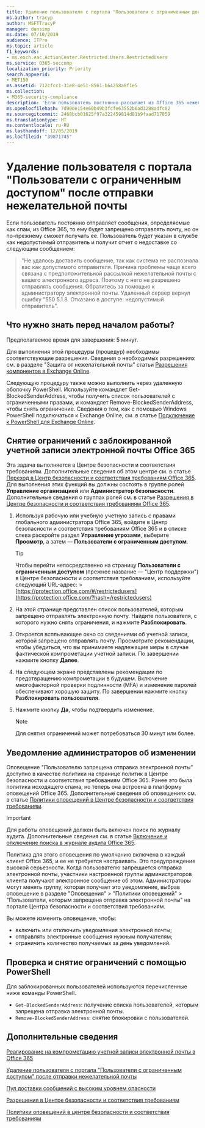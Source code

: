```yaml
---
title: Удаление пользователя с портала "Пользователи с ограниченным доступом" после отправки нежелательной почты
ms.author: tracyp
author: MSFTTracyP
manager: dansimp
ms.date: 07/10/2019
audience: ITPro
ms.topic: article
f1_keywords:
- ms.exch.eac.ActionCenter.Restricted.Users.RestrictedUsers
ms.service: O365-seccomp
localization_priority: Priority
search.appverid:
- MET150
ms.assetid: 712cfcc1-31e8-4e51-8561-b64258a8f1e5
ms.collection:
- M365-security-compliance
description: 'Если пользователь постоянно рассылает из Office 365 нежелательную почту, он может лишиться возможности отправлять сообщения. '
ms.openlocfilehash: 7d900e154e60b49b3fcfe63552b6ad3288adfc82
ms.sourcegitcommit: 2468bcb01625f97a322459814d81b9faad717859
ms.translationtype: HT
ms.contentlocale: ru-RU
ms.lasthandoff: 12/05/2019
ms.locfileid: "39871745"
---
```

# <a name="removing-a-user-from-the-restricted-users-portal-after-sending-spam-email"></a>Удаление пользователя с портала "Пользователи с ограниченным доступом" после отправки нежелательной почты

Если пользователь постоянно отправляет сообщения, определяемые как спам, из Office 365, то ему будет запрещено отправлять почту, но он по-прежнему сможет получать ее. Пользователь будет указан в службе как недопустимый отправитель и получит отчет о недоставке со следующим сообщением:

> "Не удалось доставить сообщение, так как система не распознала вас как допустимого отправителя. Причина проблемы чаще всего связана с предположительной рассылкой нежелательной почты с вашего электронного адреса. Поэтому с него не разрешено отправлять сообщения.  Обратитесь за помощью к администратору электронной почты. Удаленный сервер вернул ошибку "550 5.1.8. Отказано в доступе: недопустимый отправитель".

## <a name="what-do-you-need-to-know-before-you-begin"></a>Что нужно знать перед началом работы?
<a name="sectionSection0"> </a>

Предполагаемое время для завершения: 5 минут.
  
Для выполнения этой процедуры (процедур) необходимы соответствующие разрешения. Сведения о необходимых разрешениях см. в разделе "Защита от нежелательной почты" статьи [Разрешения компонентов в Exchange Online](https://docs.microsoft.com/exchange/permissions-exo/feature-permissions).

Следующую процедуру также можно выполнить через удаленную оболочку PowerShell. Используйте командлет Get-BlockedSenderAddress, чтобы получить список пользователей с ограниченными правами, и командлет Remove-BlockedSenderAddress, чтобы снять ограничение. Сведения о том, как с помощью Windows PowerShell подключаться к Exchange Online, см. в статье [Подключение к PowerShell для Exchange Online](https://go.microsoft.com/fwlink/p/?linkid=396554).

## <a name="remove-restrictions-for-a-blocked-office-365-email-account"></a>Снятие ограничений с заблокированной учетной записи электронной почты Office 365

Эта задача выполняется в Центре безопасности и соответствия требованиям. Дополнительные сведения об этом центре см. в статье [Переход в Центр безопасности и соответствия требованиям Office 365](../../compliance/go-to-the-securitycompliance-center.md). Для выполнения этих функций вы должны состоять в группе ролей **Управление организацией** или **Администратор безопасности**. Дополнительные сведения о группах ролей см. в статье [Разрешения в Центре безопасности и соответствия требованиям Office 365](permissions-in-the-security-and-compliance-center.md).

1. Используя рабочую или учебную учетную запись с правами глобального администратора Office 365, войдите в Центр безопасности и соответствия требованиям Office 365 и в списке слева раскройте раздел **Управление угрозами**, выберите **Просмотр**, а затем — **Пользователи с ограниченным доступом**.
    
    > [!TIP]
    > Чтобы перейти непосредственно на страницу **Пользователи с ограниченным доступом** (прежнее название — "Центр поддержки") в Центре безопасности и соответствия требованиям, используйте следующий URL-адрес: > [https://protection.office.com/#/restrictedusers](https://protection.office.com/?hash=/restrictedusers)

2. На этой странице представлен список пользователей, которым запрещено отправлять электронную почту.  Найдите пользователя, с которого нужно снять ограничения, и нажмите **Разблокировать**.

3. Откроется всплывающее окно со сведениями об учетной записи, которой запрещено отправлять почту. Просмотрите рекомендации, чтобы убедиться, что вы принимаете надлежащие меры в случае фактической компрометации учетной записи. По завершении нажмите кнопку **Далее**.

4. На следующем экране представлены рекомендации по предотвращению компрометации в будущем. Включение многофакторной проверки подлинности (MFA) и изменение паролей обеспечивают хорошую защиту. По завершении нажмите кнопку **Разблокировать пользователя**.

5. Нажмите кнопку **Да**, чтобы подтвердить изменение.

    > [!NOTE]
    > Для снятия ограничений может потребоваться 30 минут или более. 

## <a name="making-sure-admins-are-alerted-when-this-happens"></a>Уведомление администраторов об изменении

Оповещение "Пользователю запрещена отправка электронной почты" доступно в качестве политики на странице политик в Центре безопасности и соответствия требованиям Office 365. Ранее это была политика исходящего спама, но теперь она встроена в платформу оповещений Office 365. Дополнительные сведения об оповещениях см. в статье [Политики оповещений в Центре безопасности и соответствия требованиям](../../compliance/alert-policies.md).

> [!IMPORTANT]
> Для работы оповещений должен быть включен поиск по журналу аудита. Дополнительные сведения см. в статье [Включение и отключение поиска в журнале аудита Office 365](../../compliance/turn-audit-log-search-on-or-off.md).

Политика для этого оповещения по умолчанию включена в каждый клиент Office 365, и ее не требуется настраивать. Это предупреждение высокой серьезности. Когда пользователю запрещается отправка электронной почты, участники настроенной группы администраторов клиента получают электронное сообщение об этом. Администраторы могут менять группу, которая получает это уведомление, выбрав оповещение в разделе "Оповещения" > "Политики оповещений" > "Пользователи, которым запрещена отправка электронной почты" на портале Центра безопасности и соответствия требованиям.

Вы можете изменить оповещение, чтобы:
- включить или отключить уведомления электронной почты;
- отправлять электронные сообщения нужным получателям;
- ограничить количество получаемых за день уведомлений.

## <a name="checking-for-and-removing-restrictions-using-powershell"></a>Проверка и снятие ограничений с помощью PowerShell
Для заблокированных пользователей используются перечисленные ниже команды PowerShell.
- `Get-BlockedSenderAddress`: получение списка пользователей, которым запрещена отправка электронной почты.
- `Remove-BlockedSenderAddress`: снятие блокировки с пользователей.

## <a name="for-more-information"></a>Дополнительные сведения

[Реагирование на компрометацию учетной записи электронной почты в Office 365](../../compliance/responding-to-a-compromised-email-account.md)

[Удаление пользователя с портала "Пользователи с ограниченным доступом" после отправки нежелательной почты](https://docs.microsoft.com/office365/securitycompliance/alert-policies)

[Пул доставки сообщений с высоким уровнем опасности](high-risk-delivery-pool-for-outbound-messages.md)

[Разрешения в Центре безопасности и соответствия требованиям](permissions-in-the-security-and-compliance-center.md)

[Политики оповещений в центре безопасности и соответствия требованиям](https://docs.microsoft.com/office365/securitycompliance/alert-policies)
